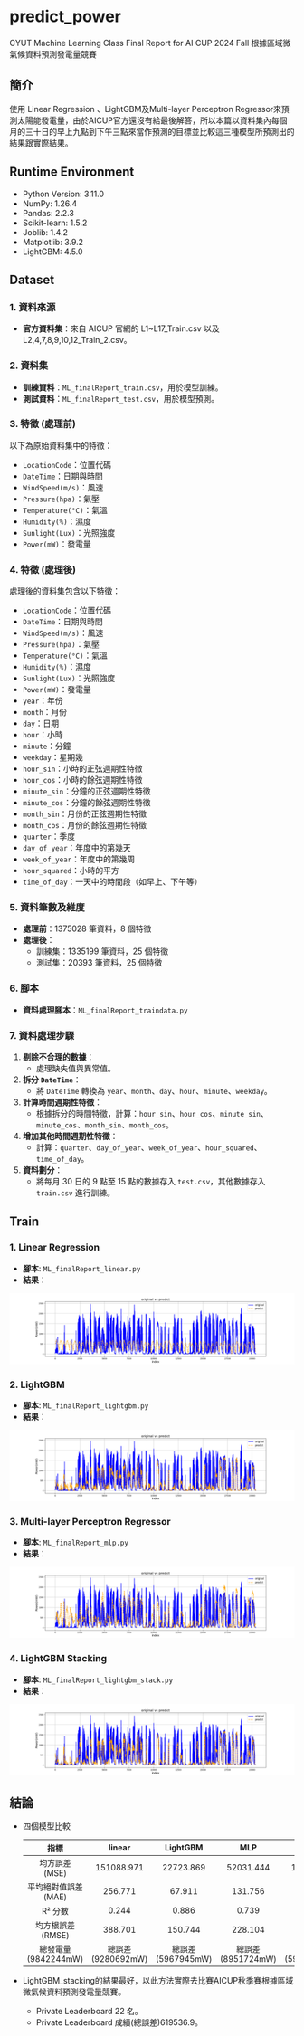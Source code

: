 # predict_power
CYUT Machine Learning Class Final Report for AI CUP 2024 Fall 根據區域微氣候資料預測發電量競賽
## 簡介
使用 Linear Regression 、LightGBM及Multi-layer Perceptron Regressor來預測太陽能發電量，由於AICUP官方還沒有給最後解答，所以本篇以資料集內每個月的三十日的早上九點到下午三點來當作預測的目標並比較這三種模型所預測出的結果跟實際結果。
## Runtime Environment
- Python Version: 3.11.0
- NumPy: 1.26.4
- Pandas: 2.2.3
- Scikit-learn: 1.5.2
- Joblib: 1.4.2
- Matplotlib: 3.9.2
- LightGBM: 4.5.0
## Dataset

### 1. 資料來源
- **官方資料集**：來自 AICUP 官網的 L1~L17_Train.csv 以及 L2,4,7,8,9,10,12_Train_2.csv。

### 2. 資料集
- **訓練資料**：`ML_finalReport_train.csv`，用於模型訓練。
- **測試資料**：`ML_finalReport_test.csv`，用於模型預測。

### 3. 特徵 (處理前)
以下為原始資料集中的特徵：
- `LocationCode`：位置代碼
- `DateTime`：日期與時間
- `WindSpeed(m/s)`：風速
- `Pressure(hpa)`：氣壓
- `Temperature(°C)`：氣溫
- `Humidity(%)`：濕度
- `Sunlight(Lux)`：光照強度
- `Power(mW)`：發電量

### 4. 特徵 (處理後)
處理後的資料集包含以下特徵：
- `LocationCode`：位置代碼
- `DateTime`：日期與時間
- `WindSpeed(m/s)`：風速
- `Pressure(hpa)`：氣壓
- `Temperature(°C)`：氣溫
- `Humidity(%)`：濕度
- `Sunlight(Lux)`：光照強度
- `Power(mW)`：發電量
- `year`：年份
- `month`：月份
- `day`：日期
- `hour`：小時
- `minute`：分鐘
- `weekday`：星期幾
- `hour_sin`：小時的正弦週期性特徵
- `hour_cos`：小時的餘弦週期性特徵
- `minute_sin`：分鐘的正弦週期性特徵
- `minute_cos`：分鐘的餘弦週期性特徵
- `month_sin`：月份的正弦週期性特徵
- `month_cos`：月份的餘弦週期性特徵
- `quarter`：季度
- `day_of_year`：年度中的第幾天
- `week_of_year`：年度中的第幾周
- `hour_squared`：小時的平方
- `time_of_day`：一天中的時間段（如早上、下午等）

### 5. 資料筆數及維度
- **處理前**：1375028 筆資料，8 個特徵
- **處理後**：
  - 訓練集：1335199 筆資料，25 個特徵
  - 測試集：20393 筆資料，25 個特徵

### 6. 腳本
- **資料處理腳本**：`ML_finalReport_traindata.py`

### 7. 資料處理步驟
1. **剔除不合理的數據**：
   - 處理缺失值與異常值。
2. **拆分 `DateTime`**：
   - 將 `DateTime` 轉換為 `year`、`month`、`day`、`hour`、`minute`、`weekday`。
3. **計算時間週期性特徵**：
   - 根據拆分的時間特徵，計算：`hour_sin`、`hour_cos`、`minute_sin`、`minute_cos`、`month_sin`、`month_cos`。
4. **增加其他時間週期性特徵**：
   - 計算：`quarter`、`day_of_year`、`week_of_year`、`hour_squared`、`time_of_day`。
5. **資料劃分**：
   - 將每月 30 日的 9 點至 15 點的數據存入 `test.csv`，其他數據存入 `train.csv` 進行訓練。

## Train

### 1. **Linear Regression**
   - **腳本**: `ML_finalReport_linear.py`
   - **結果**：
   
   ![linear](images/linear.png)
   
### 2. **LightGBM**
   - **腳本**: `ML_finalReport_lightgbm.py`
   - **結果**：
   
   ![lightgbm](images/LightGBM.png)
   
### 3. **Multi-layer Perceptron Regressor**
   - **腳本**: `ML_finalReport_mlp.py`
   - **結果**：
   
   ![mlp](images/MLP.png)
   
### 4. **LightGBM Stacking**
   - **腳本**: `ML_finalReport_lightgbm_stack.py`
   - **結果**：
   
   ![lightgbm_stacking](images/LightGBM_stacking.png)

## 結論
  - 四個模型比較

      | 指標 | linear  | LightGBM  | MLP  | stacking  |
      |:--------------------:|:---------------:|:---------------:|:---------------:|:---------------:|
      | 均方誤差 (MSE) | 151088.971 | 22723.869  | 52031.444 | 17736.343 |
      | 平均絕對值誤差 (MAE) | 256.771 | 67.911 | 131.756 | 51.626 |
      | R² 分數 | 0.244  | 0.886 | 0.739 | 0.911 |
      | 均方根誤差 (RMSE) | 388.701 | 150.744 | 228.104 | 133.177 |
      | 總發電量(9842244mW) | 總誤差(9280692mW) | 總誤差(5967945mW) | 總誤差(8951724mW) | 總誤差(5913228mW) |
  
  - LightGBM_stacking的結果最好，以此方法實際去比賽AICUP秋季賽根據區域微氣候資料預測發電量競賽。
    - Private Leaderboard 22 名。
    - Private Leaderboard 成績(總誤差)619536.9。
